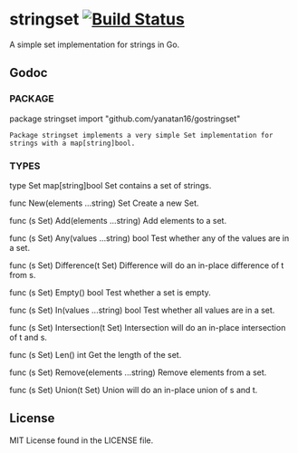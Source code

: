 stringset [![Build Status][1]][2]
=========

A simple set implementation for strings in Go.

## Godoc

### PACKAGE

package stringset
    import "github.com/yanatan16/gostringset"

    Package stringset implements a very simple Set implementation for
    strings with a map[string]bool.

### TYPES

type Set map[string]bool
    Set contains a set of strings.

func New(elements ...string) Set 
    Create a new Set.

func (s Set) Add(elements ...string)
    Add elements to a set.

func (s Set) Any(values ...string) bool
    Test whether any of the values are in a set.

func (s Set) Difference(t Set)
    Difference will do an in-place difference of t from s.

func (s Set) Empty() bool
    Test whether a set is empty.

func (s Set) In(values ...string) bool
    Test whether all values are in a set.

func (s Set) Intersection(t Set)
    Intersection will do an in-place intersection of t and s.

func (s Set) Len() int
    Get the length of the set.

func (s Set) Remove(elements ...string)
    Remove elements from a set.

func (s Set) Union(t Set)
    Union will do an in-place union of s and t.

## License

MIT License found in the LICENSE file. 


  [1]: https://travis-ci.org/yanatan16/gostringset.png?branch=master
  [2]: http://travis-ci.org/yanatan16/gostringset